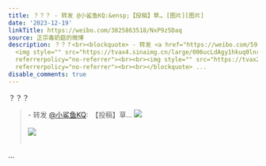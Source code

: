 ```yaml
---
title: ？？？ - 转发 @小鲨鱼KQ:&ensp;【投稿】草… [图片][图片]
date: '2023-12-19'
linkTitle: https://weibo.com/3825863518/NxP9z5Daq
source: 正宗毒奶菇的微博
description: ？？？<br><blockquote> - 转发 <a href="https://weibo.com/5943128518" target="_blank">@小鲨鱼KQ</a>: 【投稿】草…
  <img style="" src="https://tvax4.sinaimg.cn/large/006ucLdAgy1hkuq0lnrl3j30wr0wp430.jpg"
  referrerpolicy="no-referrer"><br><br><img style="" src="https://tvax2.sinaimg.cn/large/006ucLdAgy1hkuq0lxjyij30gf0zkjtb.jpg"
  referrerpolicy="no-referrer"><br><br></blockquote> ...
disable_comments: true
---
```

？？？<br><blockquote> - 转发 <a href="https://weibo.com/5943128518" target="_blank">@小鲨鱼KQ</a>: 【投稿】草… <img style="" src="https://tvax4.sinaimg.cn/large/006ucLdAgy1hkuq0lnrl3j30wr0wp430.jpg" referrerpolicy="no-referrer"><br><br><img style="" src="https://tvax2.sinaimg.cn/large/006ucLdAgy1hkuq0lxjyij30gf0zkjtb.jpg" referrerpolicy="no-referrer"><br><br></blockquote> ...